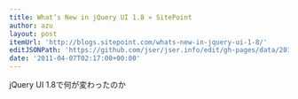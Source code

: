 ```yaml
---
title: What’s New in jQuery UI 1.8 » SitePoint
author: azu
layout: post
itemUrl: 'http://blogs.sitepoint.com/whats-new-in-jquery-ui-1-8/'
editJSONPath: 'https://github.com/jser/jser.info/edit/gh-pages/data/2011/04/index.json'
date: '2011-04-07T02:17:00+00:00'
---
```

jQuery UI 1.8で何が変わったのか
